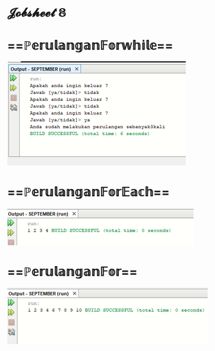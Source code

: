 # 𝓙𝓸𝓫𝓼𝓱𝓮𝓮𝓽 𝟠


# ==ℙ𝕖𝕣𝕦𝕝𝕒𝕟𝕘𝕒𝕟𝔽𝕠𝕣𝕨𝕙𝕚𝕝𝕖==
![Alt text](https://github.com/Syihabuddinsanni/Jobsheet8/blob/master/ForWhile.png)


# ==ℙ𝕖𝕣𝕦𝕝𝕒𝕟𝕘𝕒𝕟𝔽𝕠𝕣𝔼𝕒𝕔𝕙==
![Alt text](https://github.com/Syihabuddinsanni/Jobsheet8/blob/master/ForEach.png)


# ==ℙ𝕖𝕣𝕦𝕝𝕒𝕟𝕘𝕒𝕟𝔽𝕠𝕣==
![Alt text](https://github.com/Syihabuddinsanni/Jobsheet8/blob/master/Perulangan%20For1.png)



